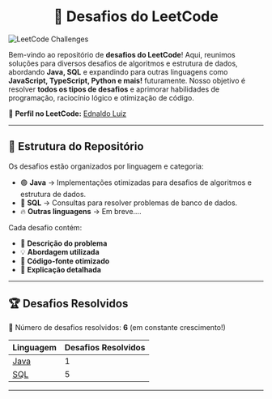 <h1 align=center> 🚀 Desafios do LeetCode </h1>

![LeetCode Challenges](https://assets.leetcode.com/contest/weekly-contest-290/card_img_1654267980.png)

Bem-vindo ao repositório de **desafios do LeetCode**! Aqui, reunimos soluções para diversos desafios de algoritmos e estrutura de dados, abordando **Java, SQL** e expandindo para outras linguagens como **JavaScript, TypeScript, Python e mais!** futuramente. Nosso objetivo é resolver **todos os tipos de desafios** e aprimorar habilidades de programação, raciocínio lógico e otimização de código.

🔗 **Perfil no LeetCode:** [Ednaldo Luiz](https://leetcode.com/u/EdnaldoLuiz/)

---

## 📂 Estrutura do Repositório

Os desafios estão organizados por linguagem e categoria:
- 🟢 **Java** → Implementações otimizadas para desafios de algoritmos e estrutura de dados.
- 🔵 **SQL** → Consultas para resolver problemas de banco de dados.
- 🔥 **Outras linguagens** → Em breve....

Cada desafio contém:
- 📌 **Descrição do problema**
- 💡 **Abordagem utilizada**
- 🚀 **Código-fonte otimizado**
- 📝 **Explicação detalhada**

---

## 🏆 Desafios Resolvidos

🔢 Número de desafios resolvidos: **6** (em constante crescimento!)

| Linguagem  | Desafios Resolvidos |
|------------|--------------------|
| [Java](https://github.com/EdnaldoLuiz/leetcode/tree/main/Java)       | 1 |
| [SQL](https://github.com/EdnaldoLuiz/leetcode/tree/main/SQL/MySQL)        | 5 |


---